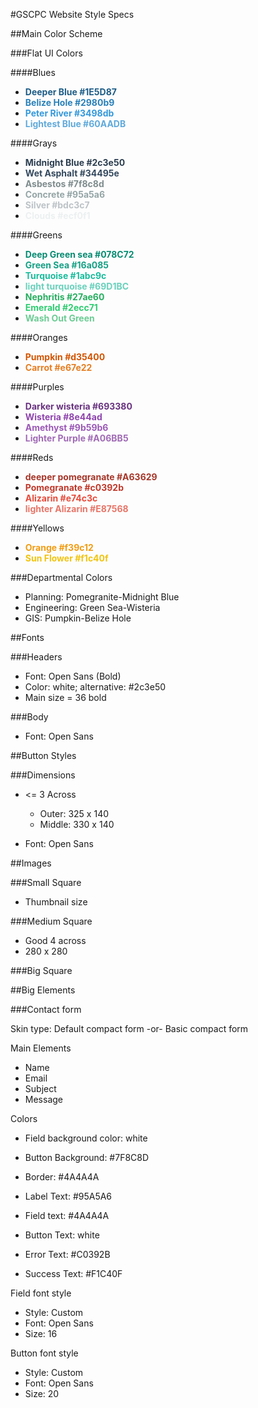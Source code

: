 #GSCPC Website Style Specs

##Main Color Scheme

###Flat UI Colors

####Blues

- <span style="color:#1E5D87">**Deeper Blue #1E5D87**</span>
- <span style="color:#2980b9">**Belize Hole #2980b9**</span>
- <span style="color:#3498db">**Peter River #3498db**</span>
- <span style="color:#60AADB">**Lightest Blue #60AADB**</span>

####Grays

- <span style="color:#2c3e50">**Midnight Blue #2c3e50**</span>
- <span style="color:#34495e">**Wet Asphalt #34495e**</span>
- <span style="color:#7f8c8d">**Asbestos #7f8c8d**</span>
- <span style="color:#95a5a6">**Concrete #95a5a6**</span>
- <span style="color:#bdc3c7">**Silver #bdc3c7**</span>
- <span style="color:#ecf0f1">**Clouds #ecf0f1**</span>
 
####Greens

- <span style="color:#078C72">**Deep Green sea #078C72**</span>
- <span style="color:#16a085">**Green Sea #16a085**</span>
- <span style="color:#1abc9c">**Turquoise #1abc9c**</span>
- <span style="color:#69D1BC">**light turquoise #69D1BC**</span>
- <span style="color:#27ae60">**Nephritis #27ae60**</span>
- <span style="color:#2ecc71">**Emerald #2ecc71**</span>
- <span style="color:#6CCC94">**Wash Out Green**</span>
 
####Oranges

- <span style="color:#d35400">**Pumpkin #d35400**</span>
- <span style="color:#e67e22">**Carrot #e67e22**</span>

####Purples

- <span style="color:#693380">**Darker wisteria #693380**</span>
- <span style="color:#8e44ad">**Wisteria #8e44ad**</span>
- <span style="color:#9b59b6">**Amethyst #9b59b6**</span>
- <span style="color: #A06BB5">**Lighter Purple #A06BB5**</span>
 
####Reds

- <span style="color:#A63629">**deeper pomegranate #A63629**</span>
- <span style="color:#c0392b">**Pomegranate #c0392b**</span>
- <span style="color:#e74c3c">**Alizarin #e74c3c**</span>
- <span style="color:#E87568">**lighter Alizarin #E87568**</span>

####Yellows

- <span style="color:#f39c12">**Orange #f39c12**</span>
- <span style="color:#f1c40f">**Sun Flower #f1c40f**</span>

###Departmental Colors

- Planning: Pomegranite-Midnight Blue
- Engineering: Green Sea-Wisteria
- GIS: Pumpkin-Belize Hole

##Fonts

###Headers

* Font: Open Sans (Bold)
* Color: white; alternative: #2c3e50 
* Main size = 36 bold

###Body

* Font: Open Sans

##Button Styles

###Dimensions

* <= 3 Across
	* Outer: 325 x 140
	* Middle: 330 x 140

* Font: Open Sans

##Images

###Small Square

* Thumbnail size

###Medium Square

* Good 4 across
* 280 x 280

###Big Square

##Big Elements

###Contact form

Skin type: Default compact form -or- Basic compact form

Main Elements

* Name
* Email
* Subject
* Message

Colors

* Field background color: white

* Button Background: #7F8C8D

* Border: #4A4A4A

* Label Text: #95A5A6

* Field text: #4A4A4A

* Button Text: white

* Error Text: #C0392B

* Success Text: #F1C40F

Field font style

* Style: Custom
* Font: Open Sans
* Size: 16

Button font style

* Style: Custom
* Font: Open Sans
* Size: 20

